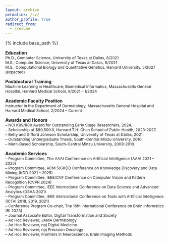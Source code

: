 ```yaml
---
layout: archive
permalink: /cv/
author_profile: true
redirect_from:
  - /resume
---
```


{% include base_path %}

**Education**    
<span style="font-size:0.87em;">
Ph.D., Computer Science, University of Texas at Dallas, 8/2021    
M.S., Computer Science, University of Texas at Dallas, 5/2021    
M.S., Computational Biology and Quantitative Genetics, Harvard University, 5/2027 (expected)
</span>      

**Postdoctoral Training**    
<span style="font-size:0.87em;">
Machine Learning in Healthcare; Biomedical Informatics, Massachusetts General Hospital, Harvard Medical School, 9/2021 – 1/2024
</span>
  
**Academic Faculty Position**    
<span style="font-size:0.87em;">
Instructor in the Department of Dermatology, Massachusetts General Hospital and Harvard Medical School, 2/2024 – Current
</span>

**Awards and Honors**    
<span style="font-size:0.87em;">
– NCI K99/R00 Award for Outstanding Early Stage Researchers, 2024.    
– Scholarship of $80,500.0, Harvard T.H. Chan School of Public Health, 2023-2027.     
– Betty and Gifford Johnson Scholarship, University of Texas at Dallas, 2021.     
– Outstanding Undergraduate Thesis, South-Central Minzu University, 2010.    
– Merit-Based Scholarship, South-Central Minzu University, 2008-2010.
</span>

**Academic Services**    
<span style="font-size:0.87em;">
– Program Committee, The AAAI Conference on Artificial Intelligence (AAAI 2021 – 2025)    
– Program Committee, ACM SIGKDD Conference on Knowledge Discovery and Data Mining (KDD 2021 – 2025)   
– Program Committee, IEEE/CVF Conference on Computer Vision and Pattern Recognition (CVPR 2024)      
– Program Committee, IEEE International Conference on Data Science and Advanced Analytics (DSAA 2021)     
– Program Committee, IEEE International Conference on Tools with Artificial Intelligence (ICTAI 2018, 2019, 2021)    
– Conference Program Co-chair, The 16th International Conference on Brain Informatics (BI 2023)     
– Journal Associate Editor, Digital Transformation and Society     
– Ad Hoc Reviewer, JAMA Dermatology    
– Ad Hoc Reviewer, npj Digital Medicine    
– Ad Hoc Reviewer, npj Precision Oncology    
– Ad Hoc Reviewer, Frontiers in Neuroscience, Brain Imaging Methods
</span>

